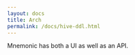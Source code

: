 ```yaml
---
layout: docs
title: Arch
permalink: /docs/hive-ddl.html
---
```


Mnemonic has both a UI as well as an API.

